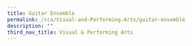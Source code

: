 ```yaml
---
title: Guitar Ensemble
permalink: /cca/Visual-and-Performing-Arts/guitar-ensemble
description: ""
third_nav_title: Visual & Performing Arts
---
```

